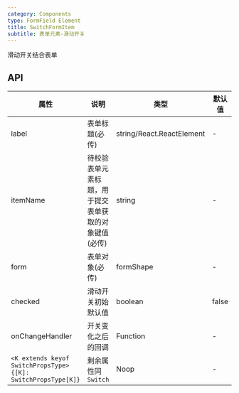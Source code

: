 ```yaml
---
category: Components
type: FormField Element
title: SwitchFormItem
subtitle: 表单元素-滑动开关
---
```


滑动开关结合表单

## API

| 属性                                                         | 说明                                                 | 类型                      | 默认值 |
| ------------------------------------------------------------ | ---------------------------------------------------- | ------------------------- | ------ |
| label                                                        | 表单标题(必传)                                       | string/React.ReactElement | -      |
| itemName                                                     | 待校验表单元素标题，用于提交表单获取的对象键值(必传) | string                    | -      |
| form                                                         | 表单对象(必传)                                       | formShape                 | -      |
| checked                                                      | 滑动开关初始默认值                                   | boolean                   | false  |
| onChangeHandler                                              | 开关变化之后的回调                                   | Function                  | -      |
| `<K extends keyof SwitchPropsType>{[K]: SwitchPropsType[K]}` | 剩余属性同`Switch`                                   | Noop                      | -      |

